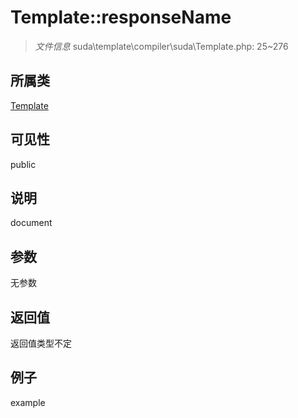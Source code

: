 # Template::responseName

> *文件信息* suda\template\compiler\suda\Template.php: 25~276
## 所属类 

[Template](../Template.md)

## 可见性

  public  
## 说明

document

## 参数

无参数

## 返回值
返回值类型不定

## 例子

example